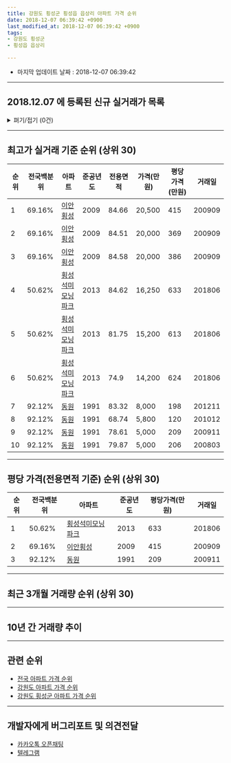 ```yaml
---
title: 강원도 횡성군 횡성읍 읍상리 아파트 가격 순위
date: 2018-12-07 06:39:42 +0900
last_modified_at: 2018-12-07 06:39:42 +0900
tags:
- 강원도 횡성군
- 횡성읍 읍상리

---
```


* 마지막 업데이트 날짜 : 2018-12-07 06:39:42

---

## 2018.12.07 에 등록된 신규 실거래가 목록

<details>
<summary>펴기/접기 (0건)</summary>
<div markdown="1">

|아파트|전국백분위|준공년도|전용면적|가격(만원)|평당가격(만원)|거래일|
|---|---|---|---|---|---|---|
|없음|||||||


</div>
</details>

---

## 최고가 실거래 기준 순위 (상위 30)


|순위|전국백분위|아파트|준공년도|전용면적|가격(만원)|평당가격(만원)|거래일|
|---|---|---|---|---|---|---|---|
|1|69.16%|[이안횡성](https://search.naver.com/search.naver?query=%EA%B0%95%EC%9B%90%EB%8F%84+%ED%9A%A1%EC%84%B1%EA%B5%B0+%ED%9A%A1%EC%84%B1%EC%9D%8D+%EC%9D%8D%EC%83%81%EB%A6%AC+%EC%9D%B4%EC%95%88%ED%9A%A1%EC%84%B1)|2009|84.66|20,500|415|200909|
|2|69.16%|[이안횡성](https://search.naver.com/search.naver?query=%EA%B0%95%EC%9B%90%EB%8F%84+%ED%9A%A1%EC%84%B1%EA%B5%B0+%ED%9A%A1%EC%84%B1%EC%9D%8D+%EC%9D%8D%EC%83%81%EB%A6%AC+%EC%9D%B4%EC%95%88%ED%9A%A1%EC%84%B1)|2009|84.51|20,000|369|200909|
|3|69.16%|[이안횡성](https://search.naver.com/search.naver?query=%EA%B0%95%EC%9B%90%EB%8F%84+%ED%9A%A1%EC%84%B1%EA%B5%B0+%ED%9A%A1%EC%84%B1%EC%9D%8D+%EC%9D%8D%EC%83%81%EB%A6%AC+%EC%9D%B4%EC%95%88%ED%9A%A1%EC%84%B1)|2009|84.58|20,000|386|200909|
|4|50.62%|[횡성석미모닝파크](https://search.naver.com/search.naver?query=%EA%B0%95%EC%9B%90%EB%8F%84+%ED%9A%A1%EC%84%B1%EA%B5%B0+%ED%9A%A1%EC%84%B1%EC%9D%8D+%EC%9D%8D%EC%83%81%EB%A6%AC+%ED%9A%A1%EC%84%B1%EC%84%9D%EB%AF%B8%EB%AA%A8%EB%8B%9D%ED%8C%8C%ED%81%AC)|2013|84.62|16,250|633|201806|
|5|50.62%|[횡성석미모닝파크](https://search.naver.com/search.naver?query=%EA%B0%95%EC%9B%90%EB%8F%84+%ED%9A%A1%EC%84%B1%EA%B5%B0+%ED%9A%A1%EC%84%B1%EC%9D%8D+%EC%9D%8D%EC%83%81%EB%A6%AC+%ED%9A%A1%EC%84%B1%EC%84%9D%EB%AF%B8%EB%AA%A8%EB%8B%9D%ED%8C%8C%ED%81%AC)|2013|81.75|15,200|613|201806|
|6|50.62%|[횡성석미모닝파크](https://search.naver.com/search.naver?query=%EA%B0%95%EC%9B%90%EB%8F%84+%ED%9A%A1%EC%84%B1%EA%B5%B0+%ED%9A%A1%EC%84%B1%EC%9D%8D+%EC%9D%8D%EC%83%81%EB%A6%AC+%ED%9A%A1%EC%84%B1%EC%84%9D%EB%AF%B8%EB%AA%A8%EB%8B%9D%ED%8C%8C%ED%81%AC)|2013|74.9|14,200|624|201806|
|7|92.12%|[동원](https://search.naver.com/search.naver?query=%EA%B0%95%EC%9B%90%EB%8F%84+%ED%9A%A1%EC%84%B1%EA%B5%B0+%ED%9A%A1%EC%84%B1%EC%9D%8D+%EC%9D%8D%EC%83%81%EB%A6%AC+%EB%8F%99%EC%9B%90)|1991|83.32|8,000|198|201211|
|8|92.12%|[동원](https://search.naver.com/search.naver?query=%EA%B0%95%EC%9B%90%EB%8F%84+%ED%9A%A1%EC%84%B1%EA%B5%B0+%ED%9A%A1%EC%84%B1%EC%9D%8D+%EC%9D%8D%EC%83%81%EB%A6%AC+%EB%8F%99%EC%9B%90)|1991|68.74|5,800|120|201012|
|9|92.12%|[동원](https://search.naver.com/search.naver?query=%EA%B0%95%EC%9B%90%EB%8F%84+%ED%9A%A1%EC%84%B1%EA%B5%B0+%ED%9A%A1%EC%84%B1%EC%9D%8D+%EC%9D%8D%EC%83%81%EB%A6%AC+%EB%8F%99%EC%9B%90)|1991|78.61|5,000|209|200911|
|10|92.12%|[동원](https://search.naver.com/search.naver?query=%EA%B0%95%EC%9B%90%EB%8F%84+%ED%9A%A1%EC%84%B1%EA%B5%B0+%ED%9A%A1%EC%84%B1%EC%9D%8D+%EC%9D%8D%EC%83%81%EB%A6%AC+%EB%8F%99%EC%9B%90)|1991|79.87|5,000|206|200803|


---

## 평당 가격(전용면적 기준) 순위 (상위 30)


|순위|전국백분위|아파트|준공년도|평당가격(만원)|거래일|
|---|---|---|---|---|---|
|1|50.62%|[횡성석미모닝파크](https://search.naver.com/search.naver?query=%EA%B0%95%EC%9B%90%EB%8F%84+%ED%9A%A1%EC%84%B1%EA%B5%B0+%ED%9A%A1%EC%84%B1%EC%9D%8D+%EC%9D%8D%EC%83%81%EB%A6%AC+%ED%9A%A1%EC%84%B1%EC%84%9D%EB%AF%B8%EB%AA%A8%EB%8B%9D%ED%8C%8C%ED%81%AC)|2013|633|201806|
|2|69.16%|[이안횡성](https://search.naver.com/search.naver?query=%EA%B0%95%EC%9B%90%EB%8F%84+%ED%9A%A1%EC%84%B1%EA%B5%B0+%ED%9A%A1%EC%84%B1%EC%9D%8D+%EC%9D%8D%EC%83%81%EB%A6%AC+%EC%9D%B4%EC%95%88%ED%9A%A1%EC%84%B1)|2009|415|200909|
|3|92.12%|[동원](https://search.naver.com/search.naver?query=%EA%B0%95%EC%9B%90%EB%8F%84+%ED%9A%A1%EC%84%B1%EA%B5%B0+%ED%9A%A1%EC%84%B1%EC%9D%8D+%EC%9D%8D%EC%83%81%EB%A6%AC+%EB%8F%99%EC%9B%90)|1991|209|200911|


---

## 최근 3개월 거래량 순위 (상위 30)


<div style="width:100%;">
    <canvas id="deal_count_ranking" height="250"></canvas>
</div>


<script>
new Chart(document.getElementById("deal_count_ranking"), {
    type: 'horizontalBar',
    data: {
        labels: ['동원'],
        datasets: [{
            label: '실거래 수',
            data: [1],
            borderColor: "rgba(255, 0, 128, 1)",
            backgroundColor: "rgba(255, 0, 128, 0.5)",
            fill: false,
        }]
    },
    options: {
        responsive: true,
        title: {
            display: true,
            text: '최근 3개월 거래량 순위'
        },
        tooltips: {
            mode: 'index',
            intersect: false,
            callbacks: {
                title: function(tooltipItems, data) {
                    return "실거래 수:";
                },
                label: function(tooltipItem, data) {
                    return data.labels[tooltipItem.index] + ": " + tooltipItem.xLabel;
                }
            }
        },
        hover: {
            mode: 'nearest',
            intersect: true
        },
        scales: {
            xAxes: [{
                display: true,
                scaleLabel: {
                    display: true,
                    labelString: '실거래 수'
                },
                ticks: {
                    suggestedMin: 0,
                }
            }],
            yAxes: [{
                display: true,
                ticks: {
                    autoSkip: false,
                    callback: function(value, index, values) {
                        if (value.length > 15)
                            return value.substr(0, 13) + "...";
                        else
                            return value;
                    }
                },
                scaleLabel: {
                    display: false,
                }
            }]
        }
    }
});

</script>


---

## 10년 간 거래량 추이


<div style="width:100%;">
    <canvas id="deal_progress" height="250"></canvas>
</div>

<script>
new Chart(document.getElementById("deal_progress"), {
    type: 'line',
    data: {
        labels: ['200812','200901','200902','200903','200904','200905','200906','200907','200908','200909','200910','200911','200912','201001','201002','201003','201004','201005','201006','201007','201008','201009','201010','201011','201012','201101','201102','201103','201104','201105','201106','201107','201108','201109','201110','201111','201112','201201','201202','201203','201204','201205','201206','201207','201208','201209','201210','201211','201212','201301','201302','201303','201304','201305','201306','201307','201308','201309','201310','201311','201312','201401','201402','201403','201404','201405','201406','201407','201408','201409','201410','201411','201412','201501','201502','201503','201504','201505','201506','201507','201508','201509','201510','201511','201512','201601','201602','201603','201604','201605','201606','201607','201608','201609','201610','201611','201612','201701','201702','201703','201704','201705','201706','201707','201708','201709','201710','201711','201712','201801','201802','201803','201804','201805','201806','201807','201808','201809','201810','201811','201812'],
        datasets: [{
            label: '실거래 수',
            pointRadius: 1,
            data: [0, 0, 0, 0, 0, 1, 0, 0, 0, 45, 0, 1, 0, 1, 2, 0, 0, 0, 0, 0, 0, 0, 0, 0, 1, 0, 0, 1, 2, 2, 2, 0, 0, 0, 0, 0, 2, 0, 0, 0, 1, 1, 0, 0, 1, 0, 0, 1, 0, 0, 0, 1, 0, 0, 1, 0, 0, 0, 0, 0, 0, 2, 0, 0, 1, 1, 0, 1, 1, 0, 0, 1, 0, 1, 0, 1, 1, 0, 1, 1, 1, 1, 1, 0, 1, 2, 0, 0, 0, 0, 1, 1, 1, 0, 0, 2, 1, 0, 0, 0, 0, 2, 1, 1, 2, 2, 0, 0, 0, 0, 1, 0, 1, 1, 60, 0, 0, 1, 0, 1, 0],
            borderColor: "rgba(255, 201, 14, 1)",
            backgroundColor: "rgba(255, 201, 14, 0.5)",
            fill: true,
        }]
    },
    options: {
        responsive: true,
        title: {
            display: true,
            text: '10년간 거래량 추이'
        },
        tooltips: {
            mode: 'index',
            intersect: false,
        },
        hover: {
            mode: 'nearest',
            intersect: true
        },
        scales: {
            xAxes: [{
                display: true,
                scaleLabel: {
                    display: true,
                    labelString: '년/월'
                }
            }],
            yAxes: [{
                display: true,
                ticks: {
                    suggestedMin: 0,
                },
                scaleLabel: {
                    display: true,
                    labelString: '실거래 수'
                }
            }]
        }
    }
});

</script>


---

## 관련 순위

- [전국 아파트 가격 순위](https://inasie.github.io/apt-ranking/전국)
- [강원도 아파트 가격 순위](https://inasie.github.io/apt-ranking/강원도)
- [강원도 횡성군 아파트 가격 순위](https://inasie.github.io/apt-ranking/강원도-횡성군)


---

## 개발자에게 버그리포트 및 의견전달

- [카카오톡 오픈채팅](https://open.kakao.com/o/gLJUAP4)
- [텔레그램](https://t.me/inasie)

